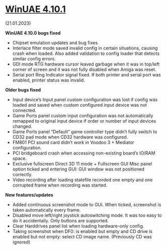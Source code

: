 # [WinUAE 4.10.1](https://www.winuae.net/2023/01/21/winuae-4-10-1/)

(21.01.2023)

**WinUAE 4.10.0 bugs fixed**

- Chipset emulation updates and bug fixes.
- Interlace filter mode saved invalid config in certain situations, causing crash when loaded. Also added validation to config loader that detects similar config errors.
- GDI mode RTG hardware cursor leaved garbage when it was in top/left corner of screen and it was not fully disabled when Amiga was reset.
- Serial port Ring Indicator signal fixed. If both printer and serial port was enabled, printer status was invalid.

**Older bugs fixed**

- Input device’s Input panel custom configuration was lost if config was loaded and saved when custom configured input device was not connected.
- Game Ports panel custom input configuration was not automatically remapped to original input device if order or number of input devices changed.
- Game Ports panel “Default” game controller type didn’t fully switch to CD32 pad mode when CD32 hardware was configured.
- FM801 PCI sound card didn’t work in Voodoo 3 + Mediator configuration.
- PCI bridgeboard crash when accessing non-existing board’s IO/RAM space.
- Exclusive fullscreen Direct 3D 11 mode + Fullscreen GUI Misc panel option ticked and entering GUI: GUI window was not positioned correctly.
- Video recording after loading statefile recorded one empty and one corrupted frame when recording was started.

**New features/updates**

- Added continuous screenshot mode to GUI. When ticked, screenshot is taken automatically every frame.
- Disabled move left/right joystick autoswitching mode. It was too easy to do it accidentally. Only buttons are supported.
- Clear Harddrives panel list when loading hardware-only config.
- Taking screenshot when DF0: is enabled but empty and CD drive is enabled but not empty: select CD image name. (Previously CD was ignored)

